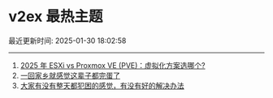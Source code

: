# v2ex 最热主题

最近更新时间: 2025-01-30 18:02:58

--- 
1. [2025 年 ESXi vs Proxmox VE (PVE)：虚拟化方案选哪个?](https://www.v2ex.com/t/1108307) 
2. [一回家乡就感觉这辈子都完蛋了](https://www.v2ex.com/t/1108315) 
3. [大家有没有整天都犯困的感觉，有没有好的解决办法](https://www.v2ex.com/t/1108320) 

